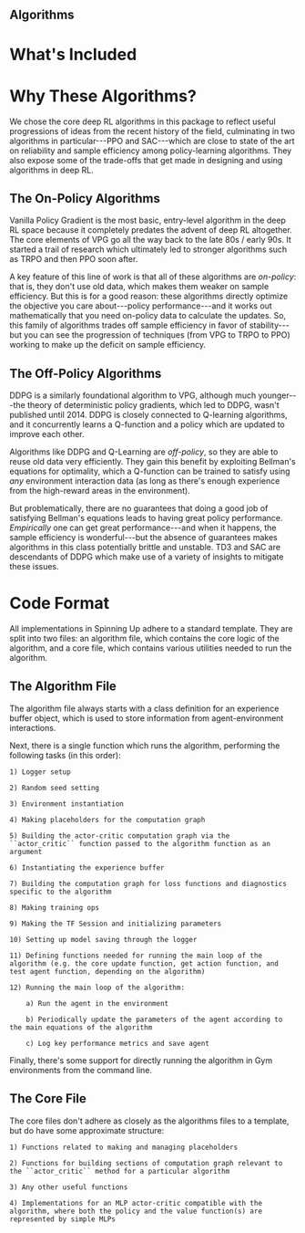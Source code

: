 ## Algorithms

What's Included
===============


Why These Algorithms?
=====================

We chose the core deep RL algorithms in this package to reflect useful progressions of ideas from the recent history of the field, culminating in two algorithms in particular---PPO and SAC---which are close to state of the art on reliability and sample efficiency among policy-learning algorithms. They also expose some of the trade-offs that get made in designing and using algorithms in deep RL.

The On-Policy Algorithms
------------------------

Vanilla Policy Gradient is the most basic, entry-level algorithm in the deep RL space because it completely predates the advent of deep RL altogether. The core elements of VPG go all the way back to the late 80s / early 90s. It started a trail of research which ultimately led to stronger algorithms such as TRPO and then PPO soon after.

A key feature of this line of work is that all of these algorithms are *on-policy*: that is, they don't use old data, which makes them weaker on sample efficiency. But this is for a good reason: these algorithms directly optimize the objective you care about---policy performance---and it works out mathematically that you need on-policy data to calculate the updates. So, this family of algorithms trades off sample efficiency in favor of stability---but you can see the progression of techniques (from VPG to TRPO to PPO) working to make up the deficit on sample efficiency.


The Off-Policy Algorithms
-------------------------

DDPG is a similarly foundational algorithm to VPG, although much younger---the theory of deterministic policy gradients, which led to DDPG, wasn't published until 2014. DDPG is closely connected to Q-learning algorithms, and it concurrently learns a Q-function and a policy which are updated to improve each other.

Algorithms like DDPG and Q-Learning are *off-policy*, so they are able to reuse old data very efficiently. They gain this benefit by exploiting Bellman's equations for optimality, which a Q-function can be trained to satisfy using *any* environment interaction data (as long as there's enough experience from the high-reward areas in the environment).

But problematically, there are no guarantees that doing a good job of satisfying Bellman's equations leads to having great policy performance. *Empirically* one can get great performance---and when it happens, the sample efficiency is wonderful---but the absence of guarantees makes algorithms in this class potentially brittle and unstable. TD3 and SAC are descendants of DDPG which make use of a variety of insights to mitigate these issues.


Code Format
===========

All implementations in Spinning Up adhere to a standard template. They are split into two files: an algorithm file, which contains the core logic of the algorithm, and a core file, which contains various utilities needed to run the algorithm.

The Algorithm File
------------------

The algorithm file always starts with a class definition for an experience buffer object, which is used to store information from agent-environment interactions.

Next, there is a single function which runs the algorithm, performing the following tasks (in this order):

    1) Logger setup

    2) Random seed setting

    3) Environment instantiation

    4) Making placeholders for the computation graph

    5) Building the actor-critic computation graph via the ``actor_critic`` function passed to the algorithm function as an argument

    6) Instantiating the experience buffer

    7) Building the computation graph for loss functions and diagnostics specific to the algorithm

    8) Making training ops

    9) Making the TF Session and initializing parameters

    10) Setting up model saving through the logger

    11) Defining functions needed for running the main loop of the algorithm (e.g. the core update function, get action function, and test agent function, depending on the algorithm)

    12) Running the main loop of the algorithm:

        a) Run the agent in the environment

        b) Periodically update the parameters of the agent according to the main equations of the algorithm

        c) Log key performance metrics and save agent


Finally, there's some support for directly running the algorithm in Gym environments from the command line.


The Core File
-------------

The core files don't adhere as closely as the algorithms files to a template, but do have some approximate structure:

    1) Functions related to making and managing placeholders

    2) Functions for building sections of computation graph relevant to the ``actor_critic`` method for a particular algorithm

    3) Any other useful functions

    4) Implementations for an MLP actor-critic compatible with the algorithm, where both the policy and the value function(s) are represented by simple MLPs



